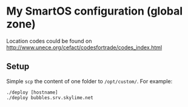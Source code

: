 # My SmartOS configuration (global zone)

Location codes could be found on
http://www.unece.org/cefact/codesfortrade/codes_index.html

## Setup

Simple `scp` the content of one folder to `/opt/custom/`. For example:

	./deploy [hostname]
	./deploy bubbles.srv.skylime.net
